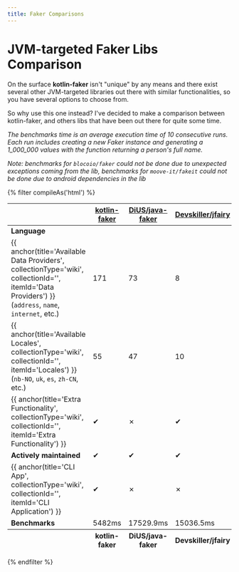 ```yaml
---
title: Faker Comparisons
---
```


# JVM-targeted Faker Libs Comparison

On the surface **kotlin-faker** isn't "unique" by any means and there exist several other JVM-targeted libraries out there with similar functionalities, so you have several options to choose from. 

So why use this one instead? I've decided to make a comparison between kotlin-faker, and others libs that have been out there for quite some time.

<i>The benchmarks time is an average execution time of 10 consecutive runs. Each run includes creating a new Faker instance and generating a 1_000_000 values with the function returning a person's full name.

Note: benchmarks for `blocoio/faker` could not be done due to unexpected exceptions coming from the lib, benchmarks for `moove-it/fakeit` could not be done due to android dependencies in the lib</i>

{% filter compileAs('html') %}
<table class="table is-striped is-hoverable is-fullwidth">
  <thead>
    <tr>
      <th><abbr></abbr></th>
      <th><abbr><a href="https://github.com/serpro69/kotlin-faker"><strong>kotlin-faker</strong></a></abbr></th>
      <th><abbr><a href="https://github.com/DiUS/java-faker">DiUS/java-faker</a></abbr></th>
      <th><abbr><a href="https://github.com/Devskiller/jfairy">Devskiller/jfairy</a></abbr></th>
      <th><abbr><a href="https://github.com/blocoio/faker">blocoico/faker</a></abbr></th>
      <th><abbr><a href="https://github.com/moove-it/fakeit">moove-it/fakeit</a></abbr></th>
    </tr>
  </thead>
  <tfoot>
    <tr>
      <th></th>
      <th><abbr>kotlin-faker</abbr></th>
      <th><abbr>DiUS/java-faker</abbr></th>
      <th><abbr>Devskiller/jfairy</abbr></th>
      <th><abbr>blocoico/faker</abbr></th>
      <th><abbr>moove-it/fakeit</abbr></th>
    </tr>
  </tfoot>
  <tbody>
    <tr>
      <td><strong>Language</strong></td>
      <td><span class="iconify-inline" data-icon="vscode-icons:file-type-kotlin"></span></td>
      <td><span class="iconify-inline" data-icon="vscode-icons:file-type-java"></span></td>
      <td><span class="iconify-inline" data-icon="vscode-icons:file-type-java"></span></td>
      <td><span class="iconify-inline" data-icon="vscode-icons:file-type-java"></span></td>
      <td><span class="iconify-inline" data-icon="vscode-icons:file-type-kotlin"></span></td>
    </tr>
    <tr>
      <td>{{ anchor(title='Available Data Providers', collectionType='wiki', collectionId='', itemId='Data Providers') }} (<code>address</code>, <code>name</code>, <code>internet</code>, etc.)</td>
      <td>171</td>
      <td>73</td>
      <td>8</td>
      <td>21</td>
      <td>36</td>
    </tr>
    <tr>
      <td>{{ anchor(title='Available Locales', collectionType='wiki', collectionId='', itemId='Locales') }} (<code>nb-NO</code>, <code>uk</code>, <code>es</code>, <code>zh-CN</code>, etc.)</td>
      <td>55</td>
      <td>47</td>
      <td>10</td>
      <td>46</td>
      <td>44</td>
    <tr>
      <td>{{ anchor(title='Extra Functionality', collectionType='wiki', collectionId='', itemId='Extra Functionality') }}</td>
      <td>&#10004;</td>
      <td>&#10007;</td>
      <td>&#10004;</td>
      <td>&#10007;</td>
      <td>&#10007;</td>
    </tr>
    <tr>
      <td><strong>Actively maintained</strong></td>
      <td>&#10004;</td>
      <td>&#10004;</td>
      <td>&#10004;</td>
      <td>&#10004;</td>
      <td>&#10007;</td>
    </tr>
    <tr>
      <td>{{ anchor(title='CLI App', collectionType='wiki', collectionId='', itemId='CLI Application') }}</td>
      <td>&#10004;</td>
      <td>&#10007;</td>
      <td>&#10007;</td>
      <td>&#10007;</td>
      <td>&#10007;</td>
    </tr>
    <tr>
      <td><strong>Benchmarks</strong></td>
      <td>5482ms</td>
      <td>17529.9ms</td>
      <td>15036.5ms</td>
      <td>NA</td>
      <td>NA</td>
    </tr>
  </tbody>
</table>
{% endfilter %}
